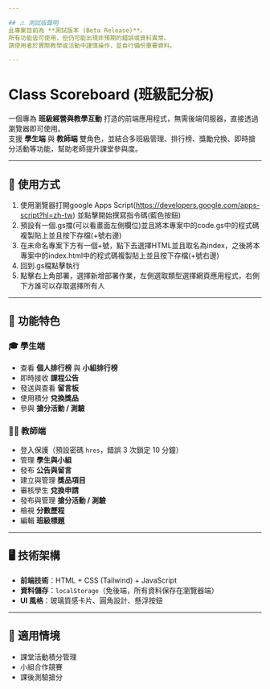```yaml
---

## ⚠️ 測試版聲明
此專案目前為 **測試版本 (Beta Release)**。  
所有功能皆可使用，但仍可能出現非預期的錯誤或資料異常。  
請使用者於實際教學或活動中謹慎操作，並自行備份重要資料。  

---
```


# Class Scoreboard (班級記分板)

一個專為 **班級經營與教學互動** 打造的前端應用程式，無需後端伺服器，直接透過瀏覽器即可使用。  
支援 **學生端** 與 **教師端** 雙角色，並結合多班級管理、排行榜、獎勵兌換、即時搶分活動等功能，幫助老師提升課堂參與度。

---

## 🔧 使用方式
1. 使用瀏覽器打開google Apps Script(https://developers.google.com/apps-script?hl=zh-tw) 並點擊開始撰寫指令碼(藍色按鈕)
2. 預設有一個.gs擋(可以看畫面左側欄位)並且將本專案中的code.gs中的程式碼複製貼上並且按下存檔(+號右邊)
3. 在未命名專案下方有一個+號，點下去選擇HTML並且取名為index，之後將本專案中的index.html中的程式碼複製貼上並且按下存檔(+號右邊)
4. 回到.gs檔點擊執行
5. 點擊右上角部署，選擇新增部署作業，左側選取類型選擇網頁應用程式，右側下方誰可以存取選擇所有人

---

## 🚀 功能特色

### 🎓 學生端
- 查看 **個人排行榜** 與 **小組排行榜**
- 即時接收 **課程公告**
- 發送與查看 **留言板**
- 使用積分 **兌換獎品**
- 參與 **搶分活動 / 測驗**

### 👩‍🏫 教師端
- 登入保護（預設密碼 `hres`，錯誤 3 次鎖定 10 分鐘）
- 管理 **學生與小組**
- 發布 **公告與留言**
- 建立與管理 **獎品項目**
- 審核學生 **兌換申請**
- 發布與管理 **搶分活動 / 測驗**
- 檢視 **分數歷程**
- 編輯 **班級標題**

---

## 🖥 技術架構
- **前端技術**：HTML + CSS (Tailwind) + JavaScript  
- **資料儲存**：`localStorage`（免後端，所有資料保存在瀏覽器端）  
- **UI 風格**：玻璃質感卡片、圓角設計、懸浮按鈕

---

## 🌟 適用情境
- 課堂活動積分管理
- 小組合作競賽
- 課後測驗搶分
